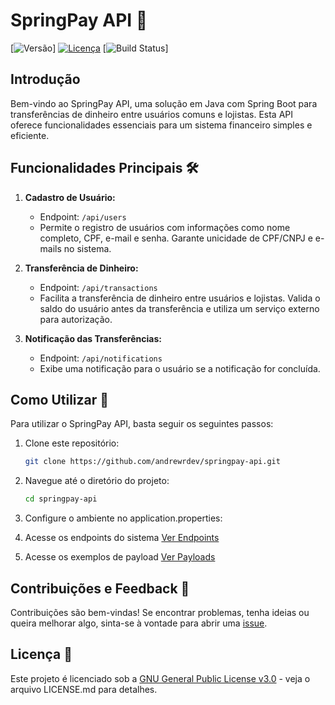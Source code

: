 # SpringPay API 🚀

[![Versão](https://img.shields.io/badge/Vers%C3%A3o-1.0.0-blue.svg)]
[![Licença](https://img.shields.io/badge/Licen%C3%A7a-GPL%20v3.0-green.svg)](LICENSE.md)
[![Build Status](https://img.shields.io/badge/Build-Ok-brightgreen.svg)]


## Introdução

Bem-vindo ao SpringPay API, uma solução em Java com Spring Boot para transferências de dinheiro entre usuários comuns e lojistas. Esta API oferece funcionalidades essenciais para um sistema financeiro simples e eficiente.

## Funcionalidades Principais 🛠️

1. **Cadastro de Usuário:**
   - Endpoint: `/api/users`
   - Permite o registro de usuários com informações como nome completo, CPF, e-mail e senha. Garante unicidade de CPF/CNPJ e e-mails no sistema.

2. **Transferência de Dinheiro:**
   - Endpoint: `/api/transactions`
   - Facilita a transferência de dinheiro entre usuários e lojistas. Valida o saldo do usuário antes da transferência e utiliza um serviço externo para autorização.

3. **Notificação das Transferências:**
   - Endpoint: `/api/notifications`
   - Exibe uma notificação para o usuário se a notificação for concluída.   

## Como Utilizar 🚦

Para utilizar o SpringPay API, basta seguir os seguintes passos:

1. Clone este repositório:
   ```bash
   git clone https://github.com/andrewrdev/springpay-api.git
   ```

2. Navegue até o diretório do projeto:
   ```bash
   cd springpay-api
   ```

3. Configure o ambiente no application.properties: 

4. Acesse os endpoints do sistema [Ver Endpoints](./docs/endpoints.md)

5. Acesse os exemplos de payload [Ver Payloads](./docs/payload.md)

## Contribuições e Feedback 🤝

Contribuições são bem-vindas! Se encontrar problemas, tenha ideias ou queira melhorar algo, sinta-se à vontade para abrir uma [issue](https://github.com/andrewrdev/springpay-api/issues).

## Licença 📜

Este projeto é licenciado sob a [GNU General Public License v3.0]() - veja o arquivo LICENSE.md para detalhes.